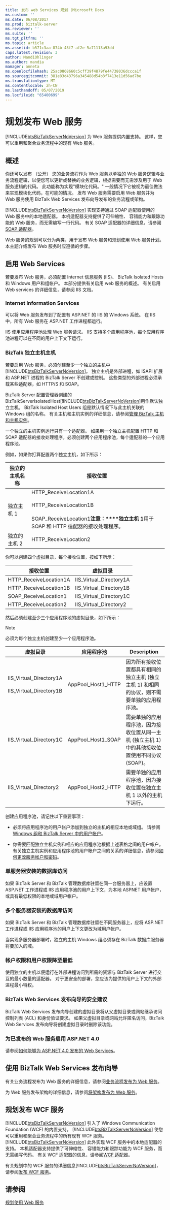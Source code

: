 ```yaml
---
title: 发布 web Services 规划 |Microsoft Docs
ms.custom: ''
ms.date: 06/08/2017
ms.prod: biztalk-server
ms.reviewer: ''
ms.suite: ''
ms.tgt_pltfrm: ''
ms.topic: article
ms.assetid: b571c3aa-874b-43f7-af2e-5a71113a93dd
caps.latest.revision: 3
author: MandiOhlinger
ms.author: mandia
manager: anneta
ms.openlocfilehash: 25ac0868660c5cff39f4879fe44738036dccca1f
ms.sourcegitcommit: 381e83d43796a345488d54b3f7413e11d56ad7be
ms.translationtype: MT
ms.contentlocale: zh-CN
ms.lasthandoff: 05/07/2019
ms.locfileid: "65400699"
---
```

# <a name="planning-for-publishing-web-services"></a>规划发布 Web 服务
[!INCLUDE[btsBizTalkServerNoVersion](../includes/btsbiztalkservernoversion-md.md)] 为 Web 服务提供内置支持。 这样，您可以重用和聚合业务流程中的现有 Web 服务。  

## <a name="overview"></a>概述
 你还可以发布 （公开） 您的业务流程作为 Web 服务以单独的 Web 服务逻辑与业务流程逻辑，以便您可以更新或替换的业务逻辑，根据需要而无需涉及用于 Web 服务逻辑的代码。 此功能称为实现"模块化代码。" 一般情况下它被视为最佳做法来实现模块化代码，在可能的情况。 发布 Web 服务需要启用 Web 服务并为 Web 服务使用 BizTalk Web Services 发布向导发布的业务流程或架构。  
  
 [!INCLUDE[btsBizTalkServerNoVersion](../includes/btsbiztalkservernoversion-md.md)] 实现支持通过 SOAP 适配器使用的 Web 服务中的本地适配器。 本机适配器支持提供了可伸缩性、 容错能力和跟踪功能的 Web 服务，而无需编写一行代码。 有关 SOAP 适配器的详细信息，请参阅[SOAP 适配器](../core/soap-adapter.md)。  
  
Web 服务的规划可以分为两类，用于发布 Web 服务和规划使用 Web 服务计划。 本主题介绍发布 Web 服务时应遵循的步骤。  
  
## <a name="enabling-web-services"></a>启用 Web Services  
 若要发布 Web 服务，必须配置 Internet 信息服务 (IIS)、 BizTalk Isolated Hosts 和 Windows 用户和组帐户。 本部分提供有关启用 web 服务的概述。 有关启用 Web services 的详细信息，请参阅 IIS 文档。  
  
### <a name="internet-information-services"></a>Internet Information Services
 可以将 Web 服务发布到了配置有 ASP.NET 的 IIS 的 Windows 系统。 在 IIS 中，所有 Web 服务在 ASP.NET 工作进程都运行。  
  
 IIS 使用应用程序池处理 Web 服务请求。 IIS 支持多个应用程序池，每个应用程序池进程可以在不同的用户上下文下运行。  
  
### <a name="biztalk-isolated-hosts"></a>BizTalk 独立主机主机  
 若要启用 Web 服务，必须创建至少一个独立的主机中[!INCLUDE[btsBizTalkServerNoVersion](../includes/btsbiztalkservernoversion-md.md)]。 独立主机是外部进程，如 ISAPI 扩展和 ASP.NET 进程的 BizTalk Server 不创建或控制。 这些类型的外部进程必须承载某些适配器，如 HTTP/S 和 SOAP。  
  
 BizTalk Server 配置管理器创建的 BizTalkServerIsolatedHost[!INCLUDE[btsBizTalkServerNoVersion](../includes/btsbiztalkservernoversion-md.md)]用作默认独立主机。 BizTalk Isolated Host Users 组是默认情况下与此主机关联的 Windows 组的名称。 有关主机和主机实例的详细信息，请参阅[管理 BizTalk 主机和主机实例](../core/managing-biztalk-hosts-and-host-instances.md)。  
  
 一个独立的主机实例运行只有一个适配器。 如果用一个独立主机配置 HTTP 和 SOAP 适配器的接收处理程序，必须创建两个应用程序池，每个适配器的一个应用程序池。  
  
 例如，如果你打算配置两个独立主机，如下所示：  
  
|独立的主机名称|接收位置|  
|------------------------|-----------------------|  
|独立主机 1|HTTP_ReceiveLocation1A<br /><br /> HTTP_ReceiveLocation1B<br /><br /> SOAP_ReceiveLocation1**注意：****独立主机 1**用于 SOAP 和 HTTP 适配器的接收处理程序。|  
|独立的主机 2|HTTP_ReceiveLocation2|  
  
 你可以创建四个虚拟目录，每个接收位置，按如下所示：  
  
|接收位置|虚拟目录|  
|----------------------|-----------------------|  
|HTTP_ReceiveLocation1A|IIS_Virtual_Directory1A|  
|HTTP_ReceiveLocation1B|IIS_Virtual_Directory1B|  
|SOAP_ReceiveLocation1|IIS_Virtual_Directory1C|  
|HTTP_ReceiveLocation2|IIS_Virtual_Directory2|  
  
 然后必须创建至少三个应用程序池的虚拟目录，如下所示：  
  
> [!NOTE]  
>  必须为每个独立主机创建至少一个应用程序池。  
  
|虚拟目录|应用程序池|Description|  
|-------------------------|----------------------|-----------------|  
|IIS_Virtual_Directory1A<br /><br /> IIS_Virtual_Directory1B|AppPool_Host1_HTTP|因为所有接收位置都具有相同的独立主机 (独立主机 1) 和相同的协议，则不需要单独的应用程序池。|  
|IIS_Virtual_Directory1C|AppPool_Host1_SOAP|需要单独的应用程序池，因为接收位置从同一主机 (独立主机 1) 中的其他接收位置使用不同协议 (SOAP)。|  
|IIS_Virtual_Directory2|AppPool_Host2_HTTP|需要单独的应用程序池，因为接收位置在独立主机 1 以外的主机下运行。|  
  
 创建应用程序池，请记住以下重要事项：  
  
-   必须将应用程序池的用户帐户添加到独立的主机的相应本地或域组。 请参阅[Windows 组和 BizTalk Server 中的用户帐户](../core/windows-groups-and-user-accounts-in-biztalk-server.md)。  
  
-   你需要匹配独立主机实例和相应的应用程序池根据上述表格之间的用户帐户。 有关独立主机实例和应用程序池的用户帐户之间的关系的详细信息，请参阅[如何更改服务帐户和密码](../core/how-to-change-service-accounts-and-passwords.md)。  
  
### <a name="database-access-for-single-server-installations"></a>单服务器安装的数据库访问  
 如果 BizTalk Server 和 BizTalk 管理数据库驻留在同一台服务器上，应设置 ASP.NET 工作进程或 IIS 应用程序池的用户上下文，为本地 ASPNET 用户帐户，或具有最低权限的本地或域用户帐户。  
  
### <a name="database-access-for-multiple-server-installations"></a>多个服务器安装的数据库访问  
 如果 BizTalk Server 和 BizTalk 管理数据库驻留在不同服务器上，应将 ASP.NET 工作进程或 IIS 应用程序池的用户上下文更改为域用户帐户。  
  
 当实现多服务器部署时，独立的主机 Windows 组必须存在 BizTalk 数据库服务器将要加入的域。  
  
### <a name="minimizing-account-privileges-and-user-rights"></a>帐户权限和用户权限降至最低  
 使用独立的主机以便运行在外部进程访问到所需的资源与 BizTalk Server 进行交互的最小数量的适配器。 对于更安全的部署，您应该为提供的用户上下文的外部进程最小特权。  
  
### <a name="security-recommendations-for-biztalk-web-services-publishing-wizard"></a>BizTalk Web Services 发布向导的安全建议  
 BizTalk Web Services 发布向导创建的虚拟目录将从父虚拟目录或网站继承访问控制列表 (ACL) 和身份验证要求。 如果父虚拟目录或网站允许匿名访问，BizTalk Web Services 发布向导将创建虚拟目录时删除该功能。  
  
### <a name="enabling-aspnet-40-for-published-web-services"></a>为已发布的 Web 服务启用 ASP.NET 4.0  
请参阅[如何能够为 ASP.NET 4.0 发布的 Web Services](../core/how-to-enable-asp-net-4-0-for-published-web-services.md)。  
  
## <a name="using-the-biztalk-web-services-publishing-wizard"></a>使用 BizTalk Web Services 发布向导  
 有关业务流程发布为 Web 服务的详细信息，请参阅[业务流程发布为 Web 服务](../core/publishing-an-orchestration-as-a-web-service.md)。  
  
 为 Web 服务发布架构的详细信息，请参阅[将架构发布为 Web 服务](../core/publishing-schemas-as-a-web-service.md)。  
  
## <a name="planning-for-publishing-wcf-services"></a>规划发布 WCF 服务  
 [!INCLUDE[btsBizTalkServerNoVersion](../includes/btsbiztalkservernoversion-md.md)] 引入了 Windows Communication Foundation (WCF) 的内置支持。 [!INCLUDE[btsBizTalkServerNoVersion](../includes/btsbiztalkservernoversion-md.md)] 使您可以重用和聚合业务流程中的所有现有 WCF 服务。 [!INCLUDE[btsBizTalkServerNoVersion](../includes/btsbiztalkservernoversion-md.md)] 此外实现 WCF 服务中的本地适配器的支持。 本机适配器支持提供了可伸缩性、 容错能力和跟踪功能为 WCF 服务，而无需编写代码。 有关 WCF 适配器的信息，请参阅[WCF 适配器](../core/wcf-adapters.md)。  
  
 有关规划中的 WCF 服务的详细信息[!INCLUDE[btsBizTalkServerNoVersion](../includes/btsbiztalkservernoversion-md.md)]，请参阅[发布 WCF 服务](../core/publishing-wcf-services.md)。  
  
## <a name="see-also"></a>请参阅  
 [规划使用 Web 服务](../technical-guides/planning-for-consuming-web-services.md)
